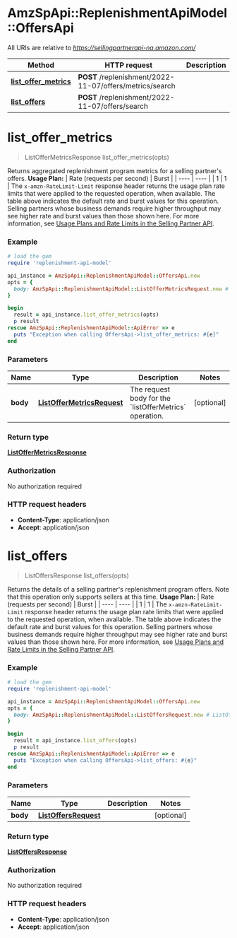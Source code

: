 # AmzSpApi::ReplenishmentApiModel::OffersApi

All URIs are relative to *https://sellingpartnerapi-na.amazon.com/*

Method | HTTP request | Description
------------- | ------------- | -------------
[**list_offer_metrics**](OffersApi.md#list_offer_metrics) | **POST** /replenishment/2022-11-07/offers/metrics/search | 
[**list_offers**](OffersApi.md#list_offers) | **POST** /replenishment/2022-11-07/offers/search | 

# **list_offer_metrics**
> ListOfferMetricsResponse list_offer_metrics(opts)



Returns aggregated replenishment program metrics for a selling partner's offers.  **Usage Plan:**  | Rate (requests per second) | Burst | | ---- | ---- | | 1 | 1 |  The `x-amzn-RateLimit-Limit` response header returns the usage plan rate limits that were applied to the requested operation, when available. The table above indicates the default rate and burst values for this operation. Selling partners whose business demands require higher throughput may see higher rate and burst values than those shown here. For more information, see [Usage Plans and Rate Limits in the Selling Partner API](https://developer-docs.amazon.com/sp-api/docs/usage-plans-and-rate-limits-in-the-sp-api).

### Example
```ruby
# load the gem
require 'replenishment-api-model'

api_instance = AmzSpApi::ReplenishmentApiModel::OffersApi.new
opts = { 
  body: AmzSpApi::ReplenishmentApiModel::ListOfferMetricsRequest.new # ListOfferMetricsRequest | The request body for the `listOfferMetrics` operation.
}

begin
  result = api_instance.list_offer_metrics(opts)
  p result
rescue AmzSpApi::ReplenishmentApiModel::ApiError => e
  puts "Exception when calling OffersApi->list_offer_metrics: #{e}"
end
```

### Parameters

Name | Type | Description  | Notes
------------- | ------------- | ------------- | -------------
 **body** | [**ListOfferMetricsRequest**](ListOfferMetricsRequest.md)| The request body for the &#x60;listOfferMetrics&#x60; operation. | [optional] 

### Return type

[**ListOfferMetricsResponse**](ListOfferMetricsResponse.md)

### Authorization

No authorization required

### HTTP request headers

 - **Content-Type**: application/json
 - **Accept**: application/json



# **list_offers**
> ListOffersResponse list_offers(opts)



Returns the details of a selling partner's replenishment program offers. Note that this operation only supports sellers at this time.  **Usage Plan:**  | Rate (requests per second) | Burst | | ---- | ---- | | 1 | 1 |  The `x-amzn-RateLimit-Limit` response header returns the usage plan rate limits that were applied to the requested operation, when available. The table above indicates the default rate and burst values for this operation. Selling partners whose business demands require higher throughput may see higher rate and burst values than those shown here. For more information, see [Usage Plans and Rate Limits in the Selling Partner API](https://developer-docs.amazon.com/sp-api/docs/usage-plans-and-rate-limits-in-the-sp-api).

### Example
```ruby
# load the gem
require 'replenishment-api-model'

api_instance = AmzSpApi::ReplenishmentApiModel::OffersApi.new
opts = { 
  body: AmzSpApi::ReplenishmentApiModel::ListOffersRequest.new # ListOffersRequest | 
}

begin
  result = api_instance.list_offers(opts)
  p result
rescue AmzSpApi::ReplenishmentApiModel::ApiError => e
  puts "Exception when calling OffersApi->list_offers: #{e}"
end
```

### Parameters

Name | Type | Description  | Notes
------------- | ------------- | ------------- | -------------
 **body** | [**ListOffersRequest**](ListOffersRequest.md)|  | [optional] 

### Return type

[**ListOffersResponse**](ListOffersResponse.md)

### Authorization

No authorization required

### HTTP request headers

 - **Content-Type**: application/json
 - **Accept**: application/json



